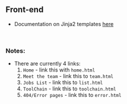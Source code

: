 ## Front-end

- Documentation on Jinja2 templates [here](https://jinja.palletsprojects.com/en/2.11.x/)

<br>

### Notes:
- There are currently 4 links:
    1. `Home` - link this with `home.html`
    2. `Meet the team` - link this to `team.html`
    3. `Jobs List` - link this to `list.html`
    4. `ToolChain` - link this to `toolchain.html`
    5. `404/Error pages` - link this to `error.html`
